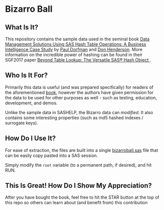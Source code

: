 # Bizarro Ball

## What Is It?

This repository contains the sample data used in the seminal book [Data Management Solutions Using SAS Hash Table Operations: A Business Intelligence Case Study](https://www.amazon.com/Management-Solutions-Using-Table-Operations/dp/1629601438) by [Paul Dorfman](https://www.linkedin.com/in/pauldorfman/) and [Don Henderson](https://www.linkedin.com/in/donaldjhenderson/).  More information on the incredible power of hashing can be found in their SGF2017 paper [Beyond Table Lookup: The Versatile SAS® Hash Object ](https://support.sas.com/resources/papers/proceedings17/0821-2017.pdf).


## Who Is It For?
Primarily this data is useful (and was prepared specifically) for readers of the aforementioned [book](https://www.amazon.com/Management-Solutions-Using-Table-Operations/dp/1629601438), however the authors have given permission for the data to be used for other purposes as well - such as testing, education, development, and demos.

Unlike the sample data in SASHELP, the Bizarro data can _modified_.  It also contains some interesting properties (such as md5 hashed indexes / surrogate keys).

## How Do I Use It?

For ease of extraction, the files are built into a single [bizarroball.sas](bizarroball.sas) file that can be easily copy pasted into a SAS session.

Simply modify the `root` variable (to a permanent path, if desired), and hit RUN.

## This Is Great!  How Do I Show My Appreciation?

After you have bought the book, feel free to hit the STAR button at the top of this repo so others can learn about (and benefit from) this contribution